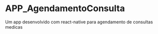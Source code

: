 # APP_AgendamentoConsulta
Um app desenvolvido com react-native para agendamento de consultas medicas
